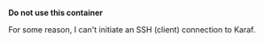 **Do not use this container**

For some reason, I can't initiate an SSH (client) connection to Karaf.